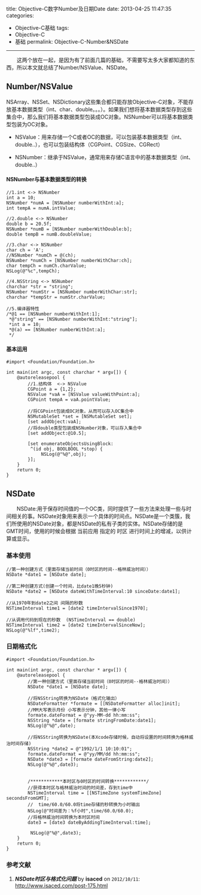 title: Objective-C数字Number及日期Date
date: 2013-04-25 11:47:35
categories:
 - Objective-C基础
tags:
- Objective-C
- 基础
permalink: Objective-C-Number&NSDate
---
　　这两个放在一起，是因为有了前面几篇的基础，不需要写太多大家都知道的东西，所以本文就总结了Number/NSValue、NSDate。

## Number/NSValue
  NSArray、NSSet、NSDictionary这些集合都只能存放Objective-C对象，不能存放基本数据类型（int、char、double。。。）。如果我们想将基本数据类型存到这些集合中，那么我们将基本数据类型包装成OC对象。NSNumber可以将基本数据类型包装为OC对象。

- NSValue：用来存储一个C或者OC的数据，可以包装基本数据类型（int、double..），也可以包装结构体（CGPoint、CGSize、CGRect）

- NSNumber：继承于NSValue，通常用来存储C语言中的基本数据类型（int、double..）

<!-- more -->

#### NSNumber与基本数据类型的转换

```objc
//1.int <-> NSNumber  
int a = 10;  
NSNumber *numA = [NSNumber numberWithInt:a];  
int tempA = numA.intValue;  
  
//2.double <-> NSNumber  
double b = 20.5f;  
NSNumber *numB = [NSNumber numberWithDouble:b];  
double tempB = numB.doubleValue;  
  
//3.char <-> NSNumber  
char ch = 'A';  
//NSNumber *numCh = @(ch);  
NSNumber *numCh = [NSNumber numberWithChar:ch];  
char tempCh = numCh.charValue;  
NSLog(@"%c",tempCh);  
  
//4.NSString <-> NSNumber  
charchar *str = "string";  
NSNumber *numStr = [NSNumber numberWithChar:str];  
charchar *tempStr = numStr.charValue;  
  
//5.编译器特性  
/*@1 == [NSNumber numberWithInt:1]; 
 *@"string" == [NSNumber numberWithInt:"string"]; 
 *int a = 10; 
 *@(a) == [NSNumber numberWithInt:a]; 
 */ 
```

#### 基本运用

```
#import <Foundation/Foundation.h>  
  
int main(int argc, const charchar * argv[]) {  
    @autoreleasepool {  
        //1.结构体  <-> NSValue  
        CGPoint a = {1,2};  
        NSValue *vaA = [NSValue valueWithPoint:a];  
        CGPoint tempA = vaA.pointValue;  
          
        //将CGPoint包装成OC对象，从而可以存入OC集合中  
        NSMutableSet *set = [NSMutableSet set];  
        [set addObject:vaA];  
        //将double类型包装成NSNumber对象，可以存入集合中  
        [set addObject:@10.5];  
          
        [set enumerateObjectsUsingBlock:  
         ^(id obj, BOOLBOOL *stop) {  
             NSLog(@"%@",obj);  
        }];  
    }  
    return 0;  
}  
```

## NSDate

　　NSDate:用于保存时间值的一个OC类，同时提供了一些方法来处理一些与时间相关的事。NSDate对象用来表示一个具体的时间点。NSDate是一个类簇，我们所使用的NSDate对象，都是NSDate的私有子类的实体。NSDate存储的是GMT时间，使用的时候会根据 当前应用 指定的 时区 进行时间上的增减，以供计算或显示。

### 基本使用

```
//第一种创建方式（里面存储当前时间（0时区的时间--格林威治时间））  
NSDate *date1 = [NSDate date];  
  
//第二种创建方式(创建一个时间，比date1晚5秒钟)  
NSDate *date2 = [NSDate dateWithTimeInterval:10 sinceDate:date1];  
  
//从1970年到date2之间 间隔的秒数  
NSTimeInterval time1 = [date2 timeIntervalSince1970];  
  
//从调用代码到现在的秒数  (NSTimeInterval == double)  
NSTimeInterval time2 = [date2 timeIntervalSinceNow];  
NSLog(@"%lf",time2); 
```

### 日期格式化

```
#import <Foundation/Foundation.h>  
  
int main(int argc, const charchar * argv[]) {  
    @autoreleasepool {  
        //第一种创建方式（里面存储当前时间（0时区的时间--格林威治时间））  
        NSDate *date1 = [NSDate date];  
          
        //将NSString转换为NSDate（格式化输出）  
        NSDateFormatter *formate = [[NSDateFormatter alloc]init];  
        //MM大写表示月份 小写表示分钟，其他一律小写  
        formate.dateFormat = @"yy-MM-dd hh:mm:ss";  
        NSString *date = [formate stringFromDate:date1];  
        NSLog(@"%@",date);  
          
        //将NSString转换为NSDate(本Xcode存储时候，自动将设置的时间转换为格林威治时间存储)  
        NSString *date2 = @"1992/1/1 10:10:01";  
        formate.dateFormat = @"yy/MM/dd hh:mm:ss";  
        NSDate *date3 = [formate dateFromString:date2];  
        NSLog(@"%@",date3);  
          
          
        /************本时区与0时区的时间转换************/  
        //获得本时区与格林威治时间的时间差，存到time中  
        NSTimeInterval time = [[NSTimeZone systemTimeZone] secondsFromGMT];  
        //  time/60.0/60.0将time存储的秒转换为小时输出  
        NSLog(@"时间差为：%f小时",time/60.0/60.0);  
        //将格林威治时间转换为本时区时间  
        date3 = [date3 dateByAddingTimeInterval:time];  
          
         NSLog(@"%@",date3);  
    }  
    return 0;  
}  
```

### 参考文献

1. ***NSDate时区与格式化问题*** by **isaced** on <code>2012/10/11</code>: <http://www.isaced.com/post-175.html>